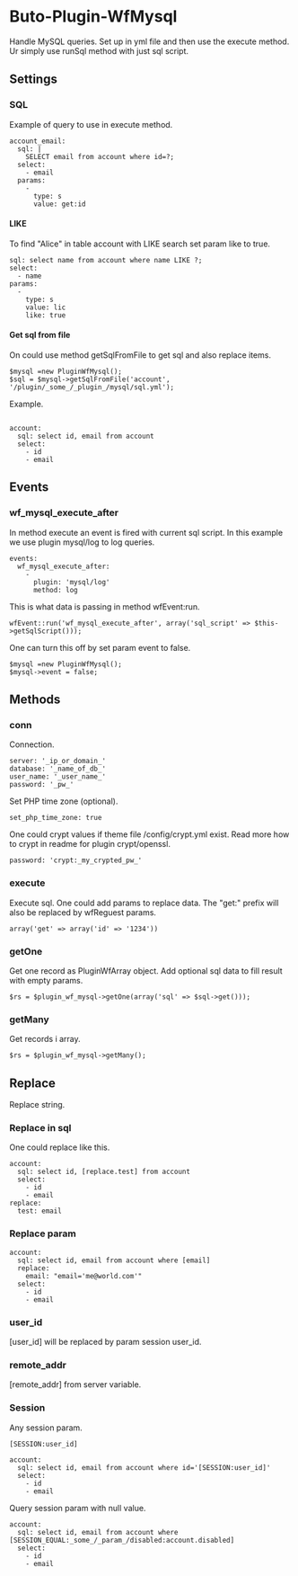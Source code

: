 # Buto-Plugin-WfMysql

<p>Handle MySQL queries. Set up in yml file and then use the execute method. Ur simply use runSql method with just sql script. </p>

<a name="key_0"></a>

## Settings



<a name="key_0_0"></a>

### SQL

<p>Example of query to use in execute method.</p>
<pre><code>account_email:
  sql: |
    SELECT email from account where id=?;
  select:
    - email
  params:
    -
      type: s
      value: get:id</code></pre>

<a name="key_0_0_0"></a>

#### LIKE

<p>To find "Alice" in table account with LIKE search set param like to true.</p>
<pre><code>sql: select name from account where name LIKE ?;
select:
  - name
params:
  -
    type: s
    value: lic
    like: true </code></pre>

<a name="key_0_0_1"></a>

#### Get sql from file

<p>On could use method getSqlFromFile to get sql and also replace items.</p>
<pre><code>$mysql =new PluginWfMysql();
$sql = $mysql-&gt;getSqlFromFile('account', '/plugin/_some_/_plugin_/mysql/sql.yml');</code></pre>
<p>Example.</p>
<pre><code>
account:
  sql: select id, email from account
  select:
    - id
    - email</code></pre>

<a name="key_1"></a>

## Events



<a name="key_1_0"></a>

### wf_mysql_execute_after

<p>In method execute an event is fired with current sql script. In this example we use plugin mysql/log to log queries.</p>
<pre><code>events:
  wf_mysql_execute_after:
    -
      plugin: 'mysql/log'
      method: log</code></pre>
<p>This is what data is passing in method wfEvent:run.</p>
<pre><code>wfEvent::run('wf_mysql_execute_after', array('sql_script' =&gt; $this-&gt;getSqlScript()));</code></pre>
<p>One can turn this off by set param event to false.</p>
<pre><code>$mysql =new PluginWfMysql();
$mysql-&gt;event = false;</code></pre>

<a name="key_2"></a>

## Methods



<a name="key_2_0"></a>

### conn

<p>Connection.</p>
<pre><code>server: '_ip_or_domain_'
database: '_name_of_db_'
user_name: '_user_name_'
password: '_pw_'</code></pre>
<p>Set PHP time zone (optional).</p>
<pre><code>set_php_time_zone: true</code></pre>
<p>One could crypt values if theme file /config/crypt.yml exist.
Read more how to crypt in readme for plugin crypt/openssl.</p>
<pre><code>password: 'crypt:_my_crypted_pw_'</code></pre>

<a name="key_2_1"></a>

### execute

<p>Execute sql. One could add params to replace data. The "get:" prefix will also be replaced by wfReguest params.</p>
<pre><code>array('get' =&gt; array('id' =&gt; '1234'))</code></pre>

<a name="key_2_2"></a>

### getOne

<p>Get one record as PluginWfArray object. Add optional sql data to fill result with empty params.</p>
<pre><code>$rs = $plugin_wf_mysql-&gt;getOne(array('sql' =&gt; $sql-&gt;get()));</code></pre>

<a name="key_2_3"></a>

### getMany

<p>Get records i array.</p>
<pre><code>$rs = $plugin_wf_mysql-&gt;getMany();</code></pre>

<a name="key_3"></a>

## Replace

<p>Replace string.</p>

<a name="key_3_0"></a>

### Replace in sql

<p>One could replace like this.</p>
<pre><code>account:
  sql: select id, [replace.test] from account
  select:
    - id
    - email
replace:
  test: email</code></pre>

<a name="key_3_1"></a>

### Replace param

<pre><code>account:
  sql: select id, email from account where [email]
  replace:
    email: "email='me@world.com'"
  select:
    - id
    - email</code></pre>

<a name="key_3_2"></a>

### user_id

<p>[user_id] will be replaced by param session user_id.</p>

<a name="key_3_3"></a>

### remote_addr

<p>[remote_addr] from server variable.</p>

<a name="key_3_4"></a>

### Session

<p>Any session param.</p>
<pre><code>[SESSION:user_id]</code></pre>
<pre><code>account:
  sql: select id, email from account where id='[SESSION:user_id]'
  select:
    - id
    - email</code></pre>
<p>Query session param with null value.</p>
<pre><code>account:
  sql: select id, email from account where [SESSION_EQUAL:_some_/_param_/disabled:account.disabled]
  select:
    - id
    - email</code></pre>

